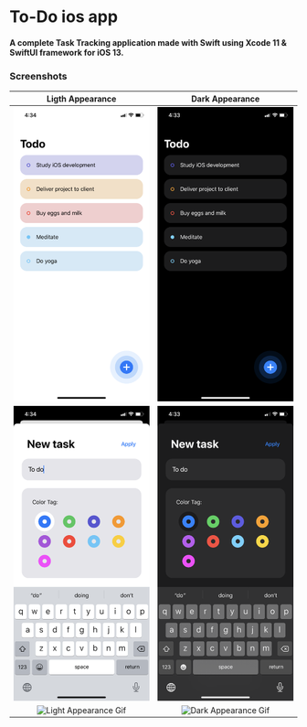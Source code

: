 # To-Do ios app
#### A complete Task Tracking application made with Swift using Xcode 11 & SwiftUI framework for iOS 13.

### Screenshots

Ligth Appearance                                |  Dark Appearance
:----------------------------------------------:|:---------------------------------------------:
![Main Menu Light](Screenshots/light_main.PNG)  |  ![Main Menu Dark](Screenshots/dark_main.PNG)
![New Task Light](Screenshots/light_new.PNG)    |  ![Main Task Dark](Screenshots/dark_new.PNG)
![Light Appearance Gif](Screenshots/light.gif)  |  ![Dark Appearance Gif](Screenshots/dark.gif)
